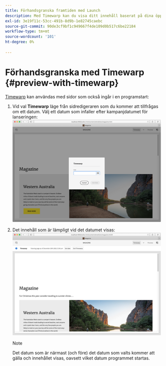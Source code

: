 ```yaml
---
title: Förhandsgranska framtiden med Launch
description: Med Timewarp kan du visa ditt innehåll baserat på dina öppningar.
exl-id: 3e19f11c-53cc-491b-8d9b-1e82745caebc
source-git-commit: 90de3cf9bf1c949667f4de109d0b517c6be22184
workflow-type: tm+mt
source-wordcount: '101'
ht-degree: 0%

---
```


# Förhandsgranska med Timewarp {#preview-with-timewarp}

[Timewarp](/help/sites-cloud/authoring/features/page-versions.md#timewarp) kan användas med sidor som också ingår i en programstart:

1. Vid val **Timewarp** läge från sidredigeraren som du kommer att tillfrågas om ett datum. Välj ett datum som infaller efter kampanjdatumet för lanseringen:
   ![Navigera från sidredigeraren](/help/sites-cloud/authoring/assets/launches-timewarp-01.png)

1. Det innehåll som är lämpligt vid det datumet visas:
   ![Navigera från sidredigeraren](/help/sites-cloud/authoring/assets/launches-timewarp-02.png)

   >[!NOTE]
   >
   >Det datum som är närmast (och före) det datum som valts kommer att gälla och innehållet visas, oavsett vilket datum programmet startas.
